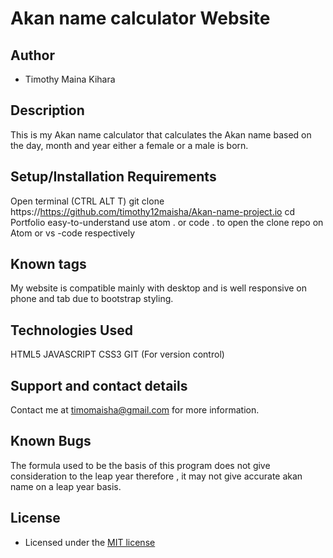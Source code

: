 # Akan name calculator Website

## Author

- Timothy Maina Kihara

## Description

This is my Akan name calculator that calculates the Akan name based on the day, month and year either a female or
a male is born.

## Setup/Installation Requirements

Open terminal (CTRL ALT T)
git clone https://https://github.com/timothy12maisha/Akan-name-project.io
cd Portfolio
easy-to-understand
use atom . or code . to open the clone repo on Atom or vs -code respectively

## Known tags

My website is compatible mainly with desktop and is well responsive on phone and tab due to bootstrap styling.

## Technologies Used

HTML5
JAVASCRIPT 
CSS3
GIT (For version control)

## Support and contact details
Contact me at timomaisha@gmail.com for more information.

## Known Bugs
The formula used to be the basis of this program does not give consideration to the leap year
therefore , it may not give accurate akan name on a leap year basis.

## License

- Licensed under the [MIT license](LICENSE)